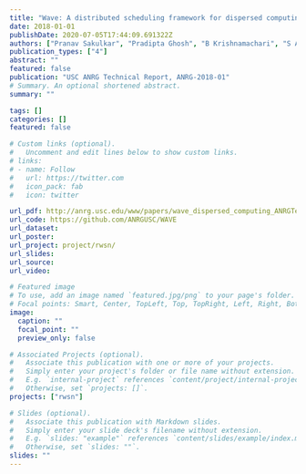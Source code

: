 ```yaml
---
title: "Wave: A distributed scheduling framework for dispersed computing"
date: 2018-01-01
publishDate: 2020-07-05T17:44:09.691322Z
authors: ["Pranav Sakulkar", "Pradipta Ghosh", "B Krishnamachari", "S Avestimehr", "M Annavaram", " others"]
publication_types: ["4"]
abstract: ""
featured: false
publication: "USC ANRG Technical Report, ANRG-2018-01"
# Summary. An optional shortened abstract.
summary: ""

tags: []
categories: []
featured: false

# Custom links (optional).
#   Uncomment and edit lines below to show custom links.
# links:
# - name: Follow
#   url: https://twitter.com
#   icon_pack: fab
#   icon: twitter

url_pdf: http://anrg.usc.edu/www/papers/wave_dispersed_computing_ANRGTechReport.pdf
url_code: https://github.com/ANRGUSC/WAVE
url_dataset:
url_poster:
url_project: project/rwsn/
url_slides:
url_source:
url_video:

# Featured image
# To use, add an image named `featured.jpg/png` to your page's folder. 
# Focal points: Smart, Center, TopLeft, Top, TopRight, Left, Right, BottomLeft, Bottom, BottomRight.
image:
  caption: ""
  focal_point: ""
  preview_only: false

# Associated Projects (optional).
#   Associate this publication with one or more of your projects.
#   Simply enter your project's folder or file name without extension.
#   E.g. `internal-project` references `content/project/internal-project/index.md`.
#   Otherwise, set `projects: []`.
projects: ["rwsn"]

# Slides (optional).
#   Associate this publication with Markdown slides.
#   Simply enter your slide deck's filename without extension.
#   E.g. `slides: "example"` references `content/slides/example/index.md`.
#   Otherwise, set `slides: ""`.
slides: ""
---
```



